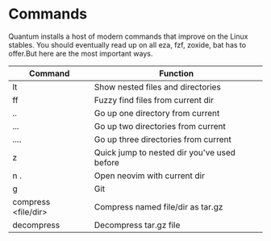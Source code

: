 # Commands

Quantum installs a host of modern commands that improve on the Linux stables. You should eventually read up on all eza, fzf, zoxide, bat has to offer.But here are the most important ways. 

| Command                   | Function                                    |
| ------------------------- | ------------------------------------------- |
| lt                        | Show nested files and directories           |
| ff                        | Fuzzy find files from current dir           |
| ..                        | Go up one directory from current            |
| ...                       | Go up two directories from current          |
| ....                      | Go up three directories from current        |
| z <dir>                   | Quick jump to nested dir you've used before |
| n .                       | Open neovim with current dir                |
| g                         | Git                                         |
| compress <file/dir>       | Compress named file/dir as tar.gz           |
| decompress <file>         | Decompress tar.gz file                      |
